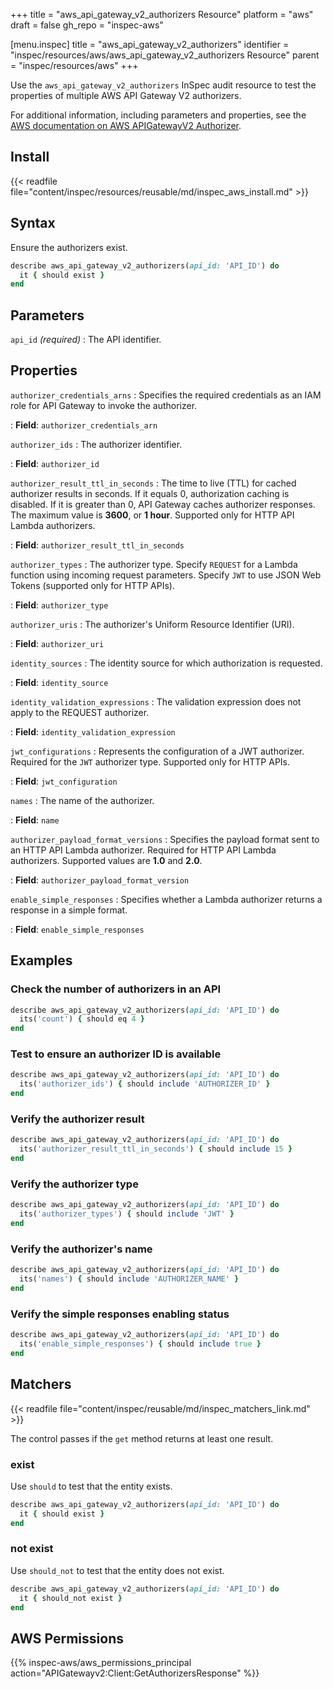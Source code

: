 +++
title = "aws_api_gateway_v2_authorizers Resource"
platform = "aws"
draft = false
gh_repo = "inspec-aws"

[menu.inspec]
title = "aws_api_gateway_v2_authorizers"
identifier = "inspec/resources/aws/aws_api_gateway_v2_authorizers Resource"
parent = "inspec/resources/aws"
+++

Use the `aws_api_gateway_v2_authorizers` InSpec audit resource to test the properties of multiple AWS API Gateway V2 authorizers.

For additional information, including parameters and properties, see the [AWS documentation on AWS APIGatewayV2 Authorizer](https://docs.aws.amazon.com/AWSCloudFormation/latest/UserGuide/aws-resource-apigatewayv2-authorizer.html).

## Install

{{< readfile file="content/inspec/resources/reusable/md/inspec_aws_install.md" >}}

## Syntax

Ensure the authorizers exist.

```ruby
describe aws_api_gateway_v2_authorizers(api_id: 'API_ID') do
  it { should exist }
end
```

## Parameters

`api_id` _(required)_
: The API identifier.

## Properties

`authorizer_credentials_arns`
: Specifies the required credentials as an IAM role for API Gateway to invoke the authorizer.

: **Field**: `authorizer_credentials_arn`

`authorizer_ids`
: The authorizer identifier.

: **Field**: `authorizer_id`

`authorizer_result_ttl_in_seconds`
: The time to live (TTL) for cached authorizer results in seconds. If it equals 0, authorization caching is disabled. If it is greater than 0, API Gateway caches authorizer responses. The maximum value is **3600**, or **1 hour**. Supported only for HTTP API Lambda authorizers.

: **Field**: `authorizer_result_ttl_in_seconds`

`authorizer_types`
: The authorizer type. Specify `REQUEST` for a Lambda function using incoming request parameters. Specify `JWT` to use JSON Web Tokens (supported only for HTTP APIs).

: **Field**: `authorizer_type`

`authorizer_uris`
: The authorizer's Uniform Resource Identifier (URI).

: **Field**: `authorizer_uri`

`identity_sources`
: The identity source for which authorization is requested.

: **Field**: `identity_source`

`identity_validation_expressions`
: The validation expression does not apply to the REQUEST authorizer.

: **Field**: `identity_validation_expression`

`jwt_configurations`
: Represents the configuration of a JWT authorizer. Required for the `JWT` authorizer type. Supported only for HTTP APIs.

: **Field**: `jwt_configuration`

`names`
: The name of the authorizer.

: **Field**: `name`

`authorizer_payload_format_versions`
: Specifies the payload format sent to an HTTP API Lambda authorizer. Required for HTTP API Lambda authorizers. Supported values are **1.0** and **2.0**.

: **Field**: `authorizer_payload_format_version`

`enable_simple_responses`
: Specifies whether a Lambda authorizer returns a response in a simple format.

: **Field**: `enable_simple_responses`

## Examples

### Check the number of authorizers in an API

```ruby
describe aws_api_gateway_v2_authorizers(api_id: 'API_ID') do
  its('count') { should eq 4 }
end
```

### Test to ensure an authorizer ID is available

```ruby
describe aws_api_gateway_v2_authorizers(api_id: 'API_ID') do
  its('authorizer_ids') { should include 'AUTHORIZER_ID' }
end
```

### Verify the authorizer result

```ruby
describe aws_api_gateway_v2_authorizers(api_id: 'API_ID') do
  its('authorizer_result_ttl_in_seconds') { should include 15 }
end
```

### Verify the authorizer type

```ruby
describe aws_api_gateway_v2_authorizers(api_id: 'API_ID') do
  its('authorizer_types') { should include 'JWT' }
end
```

### Verify the authorizer's name

```ruby
describe aws_api_gateway_v2_authorizers(api_id: 'API_ID') do
  its('names') { should include 'AUTHORIZER_NAME' }
end
```

### Verify the simple responses enabling status

```ruby
describe aws_api_gateway_v2_authorizers(api_id: 'API_ID') do
  its('enable_simple_responses') { should include true }
end
```

## Matchers

{{< readfile file="content/inspec/reusable/md/inspec_matchers_link.md" >}}

The control passes if the `get` method returns at least one result.

### exist

Use `should` to test that the entity exists.

```ruby
describe aws_api_gateway_v2_authorizers(api_id: 'API_ID') do
  it { should exist }
end
```

### not exist

Use `should_not` to test that the entity does not exist.

```ruby
describe aws_api_gateway_v2_authorizers(api_id: 'API_ID') do
  it { should_not exist }
end
```

## AWS Permissions

{{% inspec-aws/aws_permissions_principal action="APIGatewayv2:Client:GetAuthorizersResponse" %}}
